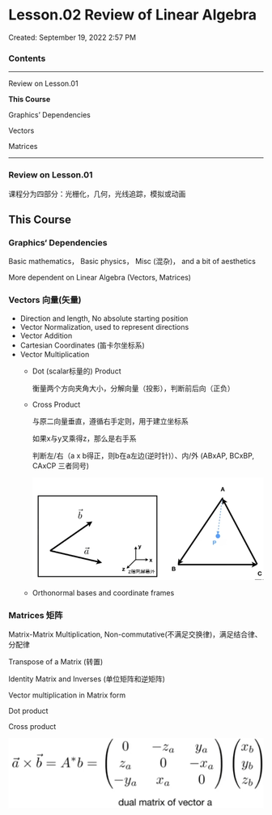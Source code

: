 # Lesson.02 Review of Linear Algebra

Created: September 19, 2022 2:57 PM

### Contents

---

Review on Lesson.01

**This Course**

Graphics’ Dependencies

Vectors

Matrices

---

### Review on Lesson.01

课程分为四部分：光栅化，几何，光线追踪，模拟或动画

## This Course

### Graphics‘ Dependencies

Basic mathematics， Basic physics， Misc (混杂)， and a bit of aesthetics

More dependent on Linear Algebra (Vectors, Matrices)

### Vectors 向量(矢量)

- Direction and length, No absolute starting position
- Vector Normalization, used to represent directions
- Vector Addition
- Cartesian Coordinates (笛卡尔坐标系)
- Vector Multiplication
    - Dot (scalar标量的) Product
        
        衡量两个方向夹角大小，分解向量（投影），判断前后向（正负）
        
    - Cross Product
        
        与原二向量垂直，遵循右手定则，用于建立坐标系
        
        如果x与y叉乘得z，那么是右手系
        
        判断左/右（a x b得正，则b在a左边(逆时针)）、内/外 (ABxAP, BCxBP, CAxCP 三者同号)
        
        ![Untitled](https://github.com/FancyHorrse/GAMES101-Overview_of_CG/blob/main/assets/ImageforNotes/Lesson%2002%20Review%20of%20Linear%20Algebra%20c5b156852722494396aa12b41aafd3f3/Untitled.png)
        
    - Orthonormal bases and coordinate frames

### Matrices 矩阵

Matrix-Matrix Multiplication, Non-commutative(不满足交换律)，满足结合律、分配律

Transpose of a Matrix (转置)

Identity Matrix and Inverses (单位矩阵和逆矩阵)

Vector multiplication in Matrix form

Dot product

Cross product

![Untitled](Lesson%2002%20Review%20of%20Linear%20Algebra%20c5b156852722494396aa12b41aafd3f3/Untitled%201.png)
